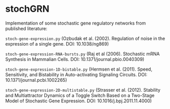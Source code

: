 # stochGRN
Implementation of some stochastic gene regulatory networks from published literature:

`stoch-gene-expression.py` (Ozbudak et al. (2002). Regulation of noise in the expression of a single gene. DOI: 10.1038/ng869)

`stoch-gene-expression-RNA-bursts.py` (Raj et al (2006). Stochastic mRNA Synthesis in Mammalian Cells. DOI: 10.1371/journal.pbio.0040309)

`stoch-gene-expression-1D-bistable.py` (Hermsen et al. (2011). Speed, Sensitivity, and Bistability in Auto-activating Signaling Circuits. DOI: 10.1371/journal.pcbi.1002265)

`stoch-gene-expression-2D-multistable.py` (Strasser et al. (2012). Stability and Multiattractor Dynamics of a Toggle Switch Based on a Two-Stage Model of Stochastic Gene Expression. DOI: 10.1016/j.bpj.2011.11.4000)
